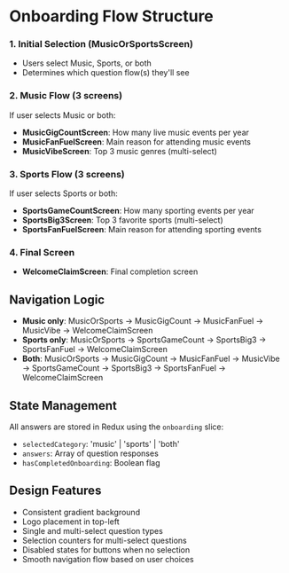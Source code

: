 # Onboarding Flow Structure

### 1. Initial Selection (MusicOrSportsScreen)
- Users select Music, Sports, or both
- Determines which question flow(s) they'll see

### 2. Music Flow (3 screens)
If user selects Music or both:
- **MusicGigCountScreen**: How many live music events per year
- **MusicFanFuelScreen**: Main reason for attending music events
- **MusicVibeScreen**: Top 3 music genres (multi-select)

### 3. Sports Flow (3 screens)  
If user selects Sports or both:
- **SportsGameCountScreen**: How many sporting events per year
- **SportsBig3Screen**: Top 3 favorite sports (multi-select)
- **SportsFanFuelScreen**: Main reason for attending sporting events

### 4. Final Screen
- **WelcomeClaimScreen**: Final completion screen

## Navigation Logic

- **Music only**: MusicOrSports → MusicGigCount → MusicFanFuel → MusicVibe → WelcomeClaimScreen
- **Sports only**: MusicOrSports → SportsGameCount → SportsBig3 → SportsFanFuel → WelcomeClaimScreen
- **Both**: MusicOrSports → MusicGigCount → MusicFanFuel → MusicVibe → SportsGameCount → SportsBig3 → SportsFanFuel → WelcomeClaimScreen

## State Management

All answers are stored in Redux using the `onboarding` slice:
- `selectedCategory`: 'music' | 'sports' | 'both'
- `answers`: Array of question responses
- `hasCompletedOnboarding`: Boolean flag

## Design Features

- Consistent gradient background
- Logo placement in top-left
- Single and multi-select question types
- Selection counters for multi-select questions
- Disabled states for buttons when no selection
- Smooth navigation flow based on user choices 